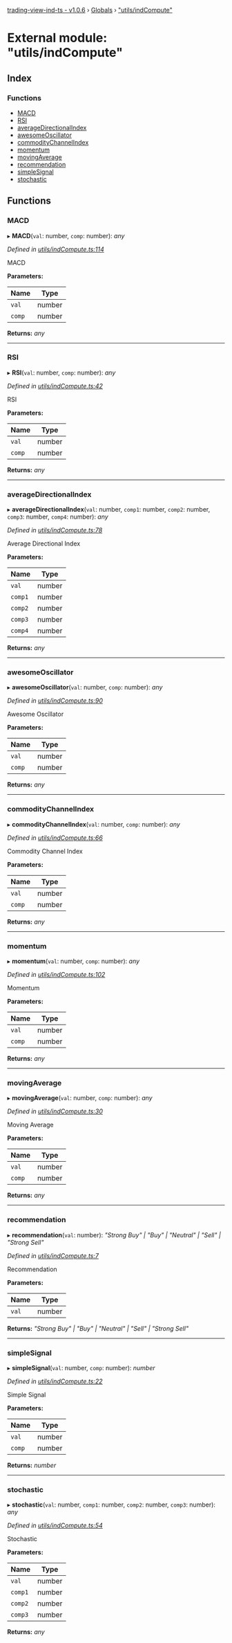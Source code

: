 [trading-view-ind-ts - v1.0.6](../README.md) › [Globals](../globals.md) › ["utils/indCompute"](_utils_indcompute_.md)

# External module: "utils/indCompute"

## Index

### Functions

* [MACD](_utils_indcompute_.md#macd)
* [RSI](_utils_indcompute_.md#rsi)
* [averageDirectionalIndex](_utils_indcompute_.md#averagedirectionalindex)
* [awesomeOscillator](_utils_indcompute_.md#awesomeoscillator)
* [commodityChannelIndex](_utils_indcompute_.md#commoditychannelindex)
* [momentum](_utils_indcompute_.md#momentum)
* [movingAverage](_utils_indcompute_.md#movingaverage)
* [recommendation](_utils_indcompute_.md#recommendation)
* [simpleSignal](_utils_indcompute_.md#simplesignal)
* [stochastic](_utils_indcompute_.md#stochastic)

## Functions

###  MACD

▸ **MACD**(`val`: number, `comp`: number): *any*

*Defined in [utils/indCompute.ts:114](https://github.com/edmundpf/trading-view-ind-ts/blob/8d62b33/src/utils/indCompute.ts#L114)*

MACD

**Parameters:**

Name | Type |
------ | ------ |
`val` | number |
`comp` | number |

**Returns:** *any*

___

###  RSI

▸ **RSI**(`val`: number, `comp`: number): *any*

*Defined in [utils/indCompute.ts:42](https://github.com/edmundpf/trading-view-ind-ts/blob/8d62b33/src/utils/indCompute.ts#L42)*

RSI

**Parameters:**

Name | Type |
------ | ------ |
`val` | number |
`comp` | number |

**Returns:** *any*

___

###  averageDirectionalIndex

▸ **averageDirectionalIndex**(`val`: number, `comp1`: number, `comp2`: number, `comp3`: number, `comp4`: number): *any*

*Defined in [utils/indCompute.ts:78](https://github.com/edmundpf/trading-view-ind-ts/blob/8d62b33/src/utils/indCompute.ts#L78)*

Average Directional Index

**Parameters:**

Name | Type |
------ | ------ |
`val` | number |
`comp1` | number |
`comp2` | number |
`comp3` | number |
`comp4` | number |

**Returns:** *any*

___

###  awesomeOscillator

▸ **awesomeOscillator**(`val`: number, `comp`: number): *any*

*Defined in [utils/indCompute.ts:90](https://github.com/edmundpf/trading-view-ind-ts/blob/8d62b33/src/utils/indCompute.ts#L90)*

Awesome Oscillator

**Parameters:**

Name | Type |
------ | ------ |
`val` | number |
`comp` | number |

**Returns:** *any*

___

###  commodityChannelIndex

▸ **commodityChannelIndex**(`val`: number, `comp`: number): *any*

*Defined in [utils/indCompute.ts:66](https://github.com/edmundpf/trading-view-ind-ts/blob/8d62b33/src/utils/indCompute.ts#L66)*

Commodity Channel Index

**Parameters:**

Name | Type |
------ | ------ |
`val` | number |
`comp` | number |

**Returns:** *any*

___

###  momentum

▸ **momentum**(`val`: number, `comp`: number): *any*

*Defined in [utils/indCompute.ts:102](https://github.com/edmundpf/trading-view-ind-ts/blob/8d62b33/src/utils/indCompute.ts#L102)*

Momentum

**Parameters:**

Name | Type |
------ | ------ |
`val` | number |
`comp` | number |

**Returns:** *any*

___

###  movingAverage

▸ **movingAverage**(`val`: number, `comp`: number): *any*

*Defined in [utils/indCompute.ts:30](https://github.com/edmundpf/trading-view-ind-ts/blob/8d62b33/src/utils/indCompute.ts#L30)*

Moving Average

**Parameters:**

Name | Type |
------ | ------ |
`val` | number |
`comp` | number |

**Returns:** *any*

___

###  recommendation

▸ **recommendation**(`val`: number): *"Strong Buy" | "Buy" | "Neutral" | "Sell" | "Strong Sell"*

*Defined in [utils/indCompute.ts:7](https://github.com/edmundpf/trading-view-ind-ts/blob/8d62b33/src/utils/indCompute.ts#L7)*

Recommendation

**Parameters:**

Name | Type |
------ | ------ |
`val` | number |

**Returns:** *"Strong Buy" | "Buy" | "Neutral" | "Sell" | "Strong Sell"*

___

###  simpleSignal

▸ **simpleSignal**(`val`: number, `comp`: number): *number*

*Defined in [utils/indCompute.ts:22](https://github.com/edmundpf/trading-view-ind-ts/blob/8d62b33/src/utils/indCompute.ts#L22)*

Simple Signal

**Parameters:**

Name | Type |
------ | ------ |
`val` | number |
`comp` | number |

**Returns:** *number*

___

###  stochastic

▸ **stochastic**(`val`: number, `comp1`: number, `comp2`: number, `comp3`: number): *any*

*Defined in [utils/indCompute.ts:54](https://github.com/edmundpf/trading-view-ind-ts/blob/8d62b33/src/utils/indCompute.ts#L54)*

Stochastic

**Parameters:**

Name | Type |
------ | ------ |
`val` | number |
`comp1` | number |
`comp2` | number |
`comp3` | number |

**Returns:** *any*
